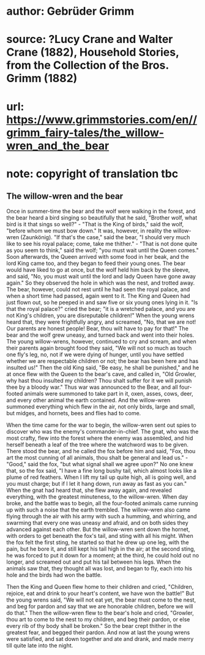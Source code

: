 # author: Gebrüder Grimm
# source: ?Lucy Crane and Walter Crane (1882), Household Stories, from the Collection of the Bros. Grimm (1882)
# url: https://www.grimmstories.com/en//grimm_fairy-tales/the_willow-wren_and_the_bear
# note: copyright of translation tbc

## The willow-wren and the bear 

Once in summer-time the bear and the wolf were walking in the forest,
and the bear heard a bird singing so beautifully that he said, "Brother
wolf, what bird is it that sings so well?" - "That is the King of
birds," said the wolf, "before whom we must bow down." It was,
however, in reality the willow-wren (Zaunkönig). "If that's the
case," said the bear, "I should very much like to see his royal
palace; come, take me thither." - "That is not done quite as you seem
to think," said the wolf; "you must wait until the Queen comes." Soon
afterwards, the Queen arrived with some food in her beak, and the lord
King came too, and they began to feed their young ones. The bear would
have liked to go at once, but the wolf held him back by the sleeve, and
said, "No, you must wait until the lord and lady Queen have gone away
again." So they observed the hole in which was the nest, and trotted
away. The bear, however, could not rest until he had seen the royal
palace, and when a short time had passed, again went to it. The King and
Queen had just flown out, so he peeped in and saw five or six young ones
lying in it. "Is that the royal palace?" cried the bear; "it is a
wretched palace, and you are not King's children, you are disreputable
children!" When the young wrens heard that, they were frightfully
angry, and screamed, "No, that we are not! Our parents are honest
people! Bear, thou wilt have to pay for that!"
The bear and the wolf grew uneasy, and turned back and went into their
holes. The young willow-wrens, however, continued to cry and scream, and
when their parents again brought food they said, "We will not so much
as touch one fly's leg, no, not if we were dying of hunger, until you
have settled whether we are respectable children or not; the bear has
been here and has insulted us!" Then the old King said, "Be easy, he
shall be punished," and he at once flew with the Queen to the bear's
cave, and called in, "Old Growler, why hast thou insulted my children?
Thou shalt suffer for it we will punish thee by a bloody war." Thus war
was announced to the Bear, and all four-footed animals were summoned to
take part in it, oxen, asses, cows, deer, and every other animal the
earth contained. And the willow-wren summoned everything which flew in
the air, not only birds, large and small, but midges, and hornets, bees
and flies had to come.

When the time came for the war to begin, the willow-wren sent out spies
to discover who was the enemy's commander-in-chief. The gnat, who was
the most crafty, flew into the forest where the enemy was assembled, and
hid herself beneath a leaf of the tree where the watchword was to be
given. There stood the bear, and he called the fox before him and said,
"Fox, thou art the most cunning of all animals, thou shalt be general
and lead us." - "Good," said the fox, "but what signal shall we
agree upon?" No one knew that, so the fox said, "I have a fine long
bushy tail, which almost looks like a plume of red feathers. When I lift
my tail up quite high, all is going well, and you must charge; but if I
let it hang down, run away as fast as you can." When the gnat had heard
that, she flew away again, and revealed everything, with the greatest
minuteness, to the willow-wren. When day broke, and the battle was to
begin, all the four-footed animals came running up with such a noise
that the earth trembled. The willow-wren also came flying through the
air with his army with such a humming, and whirring, and swarming that
every one was uneasy and afraid, and on both sides they advanced against
each other. But the willow-wren sent down the hornet, with orders to get
beneath the fox's tail, and sting with all his might. When the fox felt
the first sting, he started so that he drew up one leg, with the pain,
but he bore it, and still kept his tail high in the air; at the second
sting, he was forced to put it down for a moment; at the third, he could
hold out no longer, and screamed out and put his tail between his legs.
When the animals saw that, they thought all was lost, and began to fly,
each into his hole and the birds had won the battle.

Then the King and Queen flew home to their children and cried,
"Children, rejoice, eat and drink to your heart's content, we have won
the battle!" But the young wrens said, "We will not eat yet, the bear
must come to the nest, and beg for pardon and say that we are honorable
children, before we will do that." Then the willow-wren flew to the
bear's hole and cried, "Growler, thou art to come to the nest to my
children, and beg their pardon, or else every rib of thy body shall be
broken." So the bear crept thither in the greatest fear, and begged
their pardon. And now at last the young wrens were satisfied, and sat
down together and ate and drank, and made merry till quite late into the
night.
